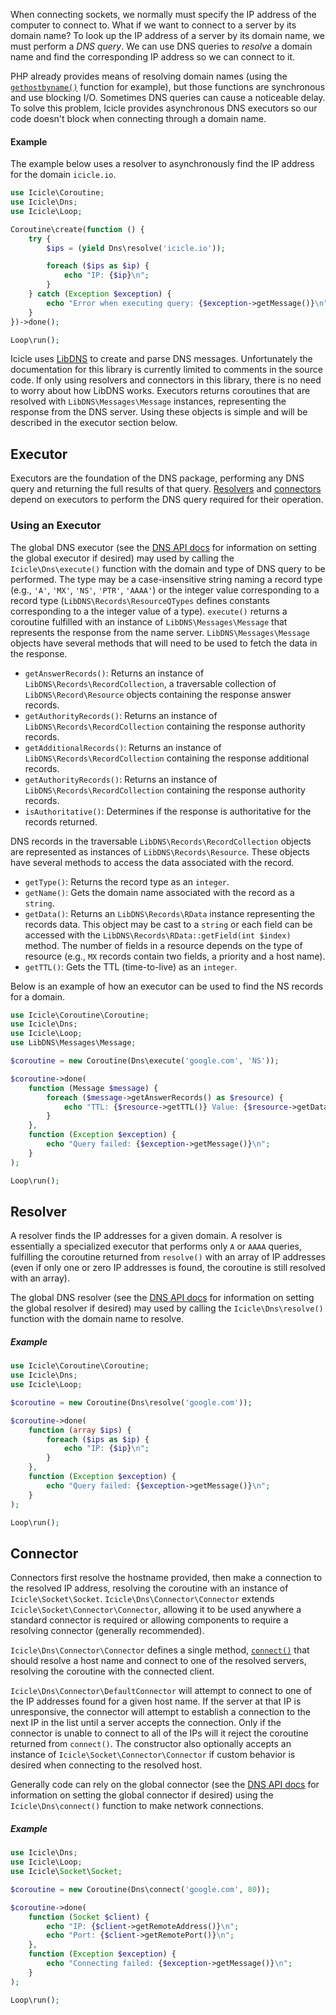 When connecting sockets, we normally must specify the IP address of the computer to connect to. What if we want to connect to a server by its domain name? To look up the IP address of a server by its domain name, we must perform a *DNS query*. We can use DNS queries to *resolve* a domain name and find the corresponding IP address so we can connect to it.

PHP already provides means of resolving domain names (using the [`gethostbyname()`](http://php.net/gethostbyname) function for example), but those functions are synchronous and use blocking I/O. Sometimes DNS queries can cause a noticeable delay. To solve this problem, Icicle provides asynchronous DNS executors so our code doesn't block when connecting through a domain name.


#### Example

The example below uses a resolver to asynchronously find the IP address for the domain `icicle.io`.

```php
use Icicle\Coroutine;
use Icicle\Dns;
use Icicle\Loop;

Coroutine\create(function () {
    try {
        $ips = (yield Dns\resolve('icicle.io'));

        foreach ($ips as $ip) {
            echo "IP: {$ip}\n";
        }
    } catch (Exception $exception) {
        echo "Error when executing query: {$exception->getMessage()}\n";
    }
})->done();

Loop\run();
```

Icicle uses [LibDNS](//github.com/DaveRandom/LibDNS) to create and parse DNS messages. Unfortunately the documentation for this library is currently limited to comments in the source code. If only using resolvers and connectors in this library, there is no need to worry about how LibDNS works. Executors returns coroutines that are resolved with `LibDNS\Messages\Message` instances, representing the response from the DNS server. Using these objects is simple and will be described in the executor section below.


## Executor

Executors are the foundation of the DNS package, performing any DNS query and returning the full results of that query. [Resolvers](#resolver) and [connectors](#connector) depend on executors to perform the DNS query required for their operation.

### Using an Executor

The global DNS executor (see the [DNS API docs](../api/Dns/Executor.Executor.md) for information on setting the global executor if desired) may used by calling the `Icicle\Dns\execute()` function with the domain and type of DNS query to be performed. The type may be a case-insensitive string naming a record type (e.g., `'A'`, `'MX'`, `'NS'`, `'PTR'`, `'AAAA'`) or the integer value corresponding to a record type (`LibDNS\Records\ResourceQTypes` defines constants corresponding to a the integer value of a type). `execute()` returns a coroutine fulfilled with an instance of `LibDNS\Messages\Message` that represents the response from the name server. `LibDNS\Messages\Message` objects have several methods that will need to be used to fetch the data in the response.

- `getAnswerRecords()`: Returns an instance of `LibDNS\Records\RecordCollection`, a traversable collection of `LibDNS\Record\Resource` objects containing the response answer records.
- `getAuthorityRecords()`: Returns an instance of `LibDNS\Records\RecordCollection` containing the response authority records.
- `getAdditionalRecords()`: Returns an instance of `LibDNS\Records\RecordCollection` containing the response additional records.
- `getAuthorityRecords()`: Returns an instance of `LibDNS\Records\RecordCollection` containing the response authority records.
- `isAuthoritative()`: Determines if the response is authoritative for the records returned.

DNS records in the traversable `LibDNS\Records\RecordCollection` objects are represented as instances of `LibDNS\Records\Resource`. These objects have several methods to access the data associated with the record.

- `getType()`: Returns the record type as an `integer`.
- `getName()`: Gets the domain name associated with the record as a `string`.
- `getData()`: Returns an `LibDNS\Records\RData` instance representing the records data. This object may be cast to a `string` or each field can be accessed with the `LibDNS\Records\RData::getField(int $index)` method. The number of fields in a resource depends on the type of resource (e.g., `MX` records contain two fields, a priority and a host name).
- `getTTL()`: Gets the TTL (time-to-live) as an `integer`.

Below is an example of how an executor can be used to find the NS records for a domain.

```php
use Icicle\Coroutine\Coroutine;
use Icicle\Dns;
use Icicle\Loop;
use LibDNS\Messages\Message;

$coroutine = new Coroutine(Dns\execute('google.com', 'NS'));

$coroutine->done(
    function (Message $message) {
        foreach ($message->getAnswerRecords() as $resource) {
            echo "TTL: {$resource->getTTL()} Value: {$resource->getData()}\n";
        }
    },
    function (Exception $exception) {
        echo "Query failed: {$exception->getMessage()}\n";
    }
);

Loop\run();
```

## Resolver

A resolver finds the IP addresses for a given domain. A resolver is essentially a specialized executor that performs only `A` or `AAAA` queries, fulfilling the coroutine returned from `resolve()` with an array of IP addresses (even if only one or zero IP addresses is found, the coroutine is still resolved with an array).

The global DNS resolver (see the [DNS API docs](../api/Dns/Resolver.Resolver.md) for information on setting the global resolver if desired) may used by calling the `Icicle\Dns\resolve()` function with the domain name to resolve.

##### Example

```php
use Icicle\Coroutine\Coroutine;
use Icicle\Dns;
use Icicle\Loop;

$coroutine = new Coroutine(Dns\resolve('google.com'));

$coroutine->done(
    function (array $ips) {
        foreach ($ips as $ip) {
            echo "IP: {$ip}\n";
        }
    },
    function (Exception $exception) {
        echo "Query failed: {$exception->getMessage()}\n";
    }
);

Loop\run();
```


## Connector

Connectors first resolve the hostname provided, then make a connection to the resolved IP address, resolving the coroutine with an instance of `Icicle\Socket\Socket`. `Icicle\Dns\Connector\Connector` extends `Icicle\Socket\Connector\Connector`, allowing it to be used anywhere a standard connector is required or allowing components to require a resolving connector (generally recommended).

`Icicle\Dns\Connector\Connector` defines a single method, [`connect()`](../api/Dns/Connector.Connector.md#connect) that should resolve a host name and connect to one of the resolved servers, resolving the coroutine with the connected client.

`Icicle\Dns\Connector\DefaultConnector` will attempt to connect to one of the IP addresses found for a given host name. If the server at that IP is unresponsive, the connector will attempt to establish a connection to the next IP in the list until a server accepts the connection. Only if the connector is unable to connect to all of the IPs will it reject the coroutine returned from `connect()`. The constructor also optionally accepts an instance of `Icicle\Socket\Connector\Connector` if custom behavior is desired when connecting to the resolved host.

Generally code can rely on the global connector (see the [DNS API docs](../api/Dns/Resolver.Resolver.md) for information on setting the global connector if desired) using the `Icicle\Dns\connect()` function to make network connections.

##### Example

```php
use Icicle\Dns;
use Icicle\Loop;
use Icicle\Socket\Socket;

$coroutine = new Coroutine(Dns\connect('google.com', 80));

$coroutine->done(
    function (Socket $client) {
        echo "IP: {$client->getRemoteAddress()}\n";
        echo "Port: {$client->getRemotePort()}\n";
    },
    function (Exception $exception) {
        echo "Connecting failed: {$exception->getMessage()}\n";
    }
);

Loop\run();
```
